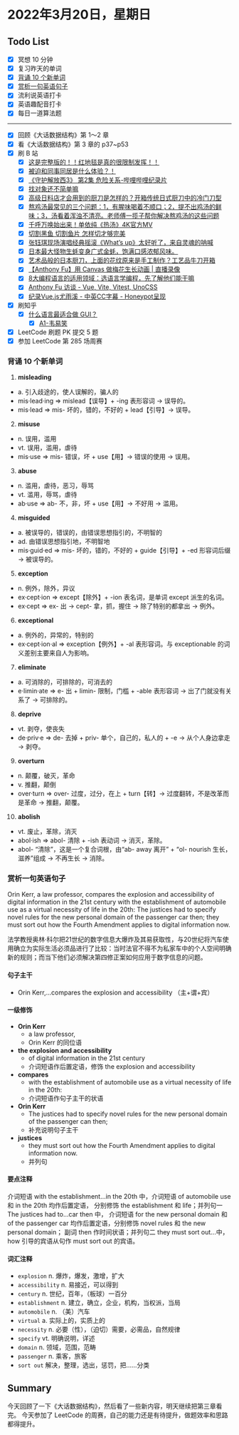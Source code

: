 # 2022年3月20日，星期日
## Todo List

- [x] 冥想 10 分钟
- [x] 复习昨天的单词
- [x] [背诵 10 个新单词](#背诵-10-个新单词)
- [x] [赏析一句英语句子](#赏析一句英语句子)
- [x] 流利说英语打卡
- [x] 英语趣配音打卡
- [x] 每日一道算法题
--------
- [x] 回顾《大话数据结构》第 1～2 章
- [x] 看《大话数据结构》第 3 章的 p37~p53
- [x] 刷 B 站
  - [x] [这是完整版的！！红地毯是真的很限制发挥！！](https://b23.tv/SdJb2JX)
  - [x] [被迫和同事同居是什么体验？！](https://b23.tv/HBLBkXl)
  - [x] [《守护解放西3》 第2集 危险关系-哔哩哔哩纪录片](https://b23.tv/ep451890)
  - [x] [找对象还不简单嘛](https://b23.tv/SimDbox)
  - [x] [高级日料店才会用到的厨刀是怎样的？开箱传统日式厨刀中的冷门刀型](https://b23.tv/WNHqEeN)
  - [x] [熬鸡汤最常见的三个问题：1，有腥味喝着不顺口；2，提不出鸡汤的鲜味；3，汤看着浑浊不清亮。老师傅一揽子帮你解决熬鸡汤的这些问题](https://b23.tv/lrqIgjO)
  - [x] [千呼万唤始出来！单依纯《热汤》4K官方MV](https://b23.tv/iFMPkRp)
  - [x] [切割黑鱼 切割鱼片 怎样切才够完美](https://b23.tv/odL7Phx)
  - [x] [张钰琪现场演唱经典摇滚《What’s up》太好听了，来自灵魂的呐喊](https://b23.tv/2JRxYqQ)
  - [x] [日本最大怪物生蚝变身广式金蚝，饱满口感浓郁风味。](https://b23.tv/JxKly0F)
  - [x] [艺术品般的日本厨刀，上面的花纹原来是手工制作？工艺品牛刀开箱](https://b23.tv/SBfdzuX)
  - [x] [【Anthony Fu】用 Canvas 做梅花生长动画 | 直播录像](https://b23.tv/2VIsDqn)
  - [x] [8大编程语言的适用领域：选语言学编程，先了解他们能干嘛](https://b23.tv/vBSmZLH)
  - [x] [Anthony Fu 访谈 - Vue, Vite, Vitest, UnoCSS](https://b23.tv/ETvJhIX)
  - [x] [纪录Vue.js尤雨溪 - 中英CC字幕 - Honeypot呈现](https://b23.tv/tZqMzgs)
- [x] 刷知乎
  - [x] [什么语言最适合做 GUI？](https://www.zhihu.com/question/276815517)
    - [x] [A1-韦易笑](https://www.zhihu.com/question/276815517/answer/2397676926)
- [x] LeetCode 刷题 PK 提交 5 题
- [x] 参加 LeetCode 第 285 场周赛

### 背诵 10 个新单词

1. **misleading**
  - a. 引入歧途的，使人误解的，骗人的
  - mis·lead·ing => mislead【误导】+ -ing 表形容词 → 误导的。 
  - mis·lead => mis- 坏的，错的，不好的 + lead【引导】→ 误导。

2. **misuse**
  - n. 误用，滥用
  - vt. 误用，滥用，虐待
  - mis·use => mis- 错误，坏 + use【用】→ 错误的使用 → 误用。

3. **abuse**
  - n. 滥用，虐待，恶习，辱骂
  - vt. 滥用，辱骂，虐待
  - ab·use => ab- 不，非，坏 + use【用】→ 不好用 → 滥用。

4. **misguided**
  - a. 被误导的，错误的，由错误思想指引的，不明智的
  - ad. 由错误思想指引地，不明智地
  - mis·guid·ed => mis- 坏的，错的，不好的 + guide【引导】+ -ed 形容词后缀 → 被误导的。

5. **exception**
  - n. 例外，除外，异议
  - ex·cept·ion => except【除外】+ -ion 表名词，是单词 except 派生的名词。
  - ex·cept => ex- 出 → cept- 拿，抓，握住 → 除了特别的都拿出 → 例外。

6. **exceptional**
  - a. 例外的，异常的，特别的
  - ex·cept·ion·al => exception【例外】+ -al 表形容词。与 exceptionable 的词义差别主要来自人为影响。

7. **eliminate**
  - a. 可消除的，可排除的，可消去的
  - e·limin·ate => e- 出 + limin- 限制，门槛 + -able 表形容词 → 出了门就没有关系了 → 可排除的。

8. **deprive**
  - vt. 剥夺，使丧失
  - de·priv·e => de- 去掉 + priv- 单个，自己的，私人的 + -e → 从个人身边拿走 → 剥夺。

9. **overturn**
  - n. 颠覆，破灭，革命
  - v. 推翻，颠倒
  - over·turn => over- 过度，过分，在上 + turn【转】→ 过度翻转，不是改革而是革命 → 推翻，颠覆。

10. **abolish**
  - vt. 废止，革除，消灭
  - abol·ish => abol- 清除 + -ish 表动词 → 消灭，革除。
  - abol- “清除”，这是一个复合词根，由“ab- away 离开” + “ol- nourish 生长，滋养”组成 → 不再生长 → 消除。


### 赏析一句英语句子

Orin Kerr, a law professor, compares the explosion and accessibility of digital information in the 21st century with the establishment of automobile use as a virtual necessity of life in the 20th: The justices had to specify novel rules for the new personal domain of the passenger car then; they must sort out how the Fourth Amendment applies to digital information now.

法学教授奥林·科尔把21世纪的数字信息大爆炸及其易获取性，与20世纪将汽车使用确立为实际生活必须品进行了比较：当时法官不得不为私家车中的个人空间明确新的规则；而当下他们必须解决第四修正案如何应用于数字信息的问题。

#### 句子主干

- Orin Kerr,...compares the explosion and accessibility （主+谓+宾）

#### 一级修饰

- **Orin Kerr**
  - a law professor,
  - Orin Kerr 的同位语
- **the explosion and accessibility**
  - of digital information in the 21st century
  - 介词短语作后置定语，修饰 the explosion and accessibility
- **compares**
  - with the establishment of automobile use as a virtual necessity of life in the 20th:
  - 介词短语作句子主干的状语
- **Orin Kerr**
  - The justices had to specify novel rules for the new personal domain of the passenger can then;
  - 补充说明句子主干
- **justices**
  - they must sort out how the Fourth Amendment applies to digital information now.
  - 并列句

#### 要点注释

介词短语 with the establishment...in the 20th 中，介词短语 of automobile use 和 in the 20th 均作后置定语，
分别修饰 the establishment 和 life；并列句一 The justices had to...car then 中，
介词短语 for the new personal domain 和 of the passenger car 均作后置定语，分别修饰 novel rules 和 the new personal domain；
副词 then 作时间状语；并列句二 they must sort out...中，how 引导的宾语从句作 must sort out 的宾语。

#### 词汇注释

- `explosion` n. 爆炸，爆发，激增，扩大
- `accessibility` n. 易接近，可以得到
- `century` n. 世纪，百年，（板球）一百分
- `establishment` n. 建立，确立，企业，机构，当权派，当局
- `automobile` n. （美）汽车
- `virtual` a. 实际上的，实质上的
- `necessity` n. 必要（性），（迫切）需要，必需品，自然规律
- `specify` vt. 明确说明，详述
- `domain` n. 领域，范围，范畴
- `passenger` n. 乘客，旅客
- `sort out` 解决，整理，选出，惩罚，把……分类

## Summary

今天回顾了一下《大话数据结构》，然后看了一些新内容，明天继续把第三章看完。
今天参加了 LeetCode 的周赛，自己的能力还是有待提升，做题效率和思路都得提升。
